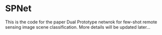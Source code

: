 # SPNet
This is the code for the paper Dual Prototype netwrok for few-shot remote sensing image scene classification.
More details will be updated later...

